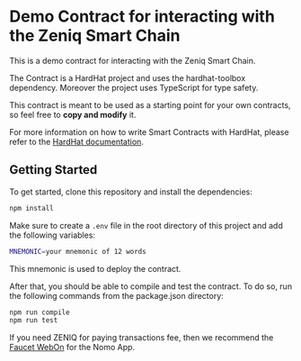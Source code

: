 # Demo Contract for interacting with the Zeniq Smart Chain

This is a demo contract for interacting with the Zeniq Smart Chain.

The Contract is a HardHat project and uses the hardhat-toolbox dependency.
Moreover the project uses TypeScript for type safety.

This contract is meant to be used as a starting point for your own contracts, so feel free to **copy and modify** it.

For more information on how to write Smart Contracts with HardHat, please refer to the [HardHat documentation](https://hardhat.org/getting-started/).

## Getting Started

To get started, clone this repository and install the dependencies:

```bash
npm install
```

Make sure to create a `.env` file in the root directory of this project and add the following variables:

```bash
MNEMONIC=your mnemonic of 12 words
```

This mnemonic is used to deploy the contract.

After that, you should be able to compile and test the contract.
To do so, run the following commands from the package.json directory:

```bash
npm run compile
npm run test
```

If you need ZENIQ for paying transactions fee, then we recommend the [Faucet WebOn](https://nomo.app/faucet) for the Nomo App.
